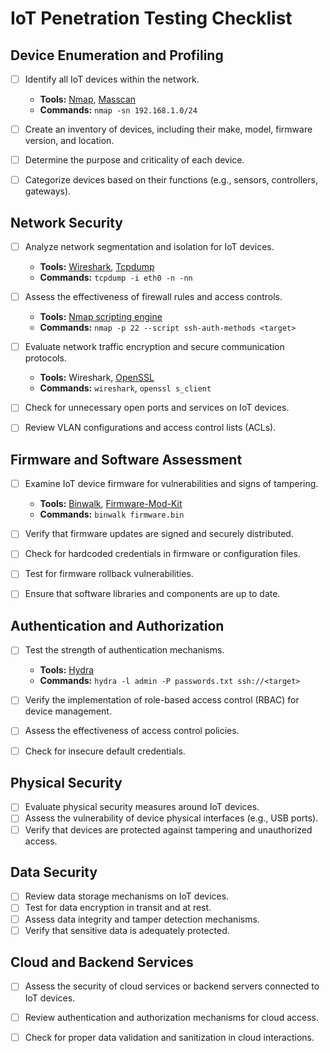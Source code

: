 # IoT Penetration Testing Checklist

## Device Enumeration and Profiling

- [ ] Identify all IoT devices within the network.
  - **Tools:** [Nmap](https://nmap.org/), [Masscan](https://github.com/robertdavidgraham/masscan)
  - **Commands:** `nmap -sn 192.168.1.0/24`

- [ ] Create an inventory of devices, including their make, model, firmware version, and location.
- [ ] Determine the purpose and criticality of each device.
- [ ] Categorize devices based on their functions (e.g., sensors, controllers, gateways).

## Network Security

- [ ] Analyze network segmentation and isolation for IoT devices.
  - **Tools:** [Wireshark](https://www.wireshark.org/), [Tcpdump](https://www.tcpdump.org/)
  - **Commands:** `tcpdump -i eth0 -n -nn`

- [ ] Assess the effectiveness of firewall rules and access controls.
  - **Tools:** [Nmap scripting engine](https://nmap.org/nsedoc/)
  - **Commands:** `nmap -p 22 --script ssh-auth-methods <target>`

- [ ] Evaluate network traffic encryption and secure communication protocols.
  - **Tools:** Wireshark, [OpenSSL](https://www.openssl.org/)
  - **Commands:** `wireshark`, `openssl s_client`

- [ ] Check for unnecessary open ports and services on IoT devices.
- [ ] Review VLAN configurations and access control lists (ACLs).

## Firmware and Software Assessment

- [ ] Examine IoT device firmware for vulnerabilities and signs of tampering.
  - **Tools:** [Binwalk](https://github.com/ReFirmLabs/binwalk), [Firmware-Mod-Kit](https://github.com/rampageX/firmware-mod-kit)
  - **Commands:** `binwalk firmware.bin`

- [ ] Verify that firmware updates are signed and securely distributed.
- [ ] Check for hardcoded credentials in firmware or configuration files.
- [ ] Test for firmware rollback vulnerabilities.
- [ ] Ensure that software libraries and components are up to date.

## Authentication and Authorization

- [ ] Test the strength of authentication mechanisms.
  - **Tools:** [Hydra](https://tools.kali.org/password-attacks/hydra)
  - **Commands:** `hydra -l admin -P passwords.txt ssh://<target>`

- [ ] Verify the implementation of role-based access control (RBAC) for device management.
- [ ] Assess the effectiveness of access control policies.
- [ ] Check for insecure default credentials.

## Physical Security

- [ ] Evaluate physical security measures around IoT devices.
- [ ] Assess the vulnerability of device physical interfaces (e.g., USB ports).
- [ ] Verify that devices are protected against tampering and unauthorized access.

## Data Security

- [ ] Review data storage mechanisms on IoT devices.
- [ ] Test for data encryption in transit and at rest.
- [ ] Assess data integrity and tamper detection mechanisms.
- [ ] Verify that sensitive data is adequately protected.

## Cloud and Backend Services

- [ ] Assess the security of cloud services or backend servers connected to IoT devices.
- [ ] Review authentication and authorization mechanisms for cloud access.
- [ ] Check for proper data validation and sanitization in cloud interactions.



